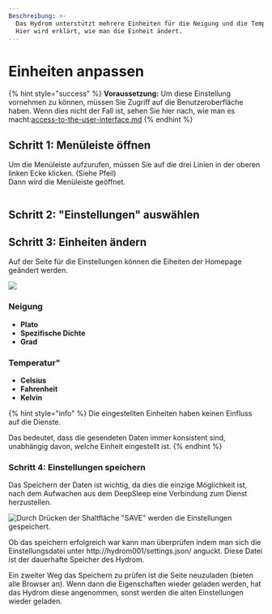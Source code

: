 ```yaml
---
Beschreibung: >-
  Das Hydrom unterstützt mehrere Einheiten für die Neigung und die Temperatur.
  Hier wird erklärt, wie man die Einheit ändert.
---
```


# Einheiten anpassen

{% hint style="success" %}
**Voraussetzung:** Um diese Einstellung vornehmen zu können, müssen Sie Zugriff auf die Benutzeroberfläche haben. Wenn dies nicht der Fall ist, sehen Sie hier nach, wie man es macht:[access-to-the-user-interface.md](../getting-started/establish-first-connection-to-the-hydrom/access-to-the-user-interface.md "mention")
{% endhint %}

## Schritt 1: Menüleiste öffnen

Um die Menüleiste aufzurufen, müssen Sie auf die drei Linien in der oberen linken Ecke klicken. (Siehe Pfeil)\
Dann wird die Menüleiste geöffnet.

<figure><img src="../.gitbook/assets/Bilder.png" alt=""><figcaption></figcaption></figure>

## Schritt 2: "Einstellungen" auswählen

## Schritt 3: Einheiten ändern

Auf der Seite für die Einstellungen können die Eiheiten der Homepage geändert werden.

![](../.gitbook/assets/Units.png)

### Neigung
* **Plato**
* **Spezifische Dichte**
* **Grad**

### Temperatur"
* **Celsius**
* **Fahrenheit**
* **Kelvin**


{% hint style="info" %}
Die eingestellten Einheiten haben keinen Einfluss auf die Dienste.

Das bedeutet, dass die gesendeten Daten immer konsistent sind, unabhängig davon, welche Einheit eingestellt ist.
{% endhint %}

### Schritt 4: Einstellungen speichern

Das Speichern der Daten ist wichtig, da dies die einzige Möglichkeit ist, nach dem Aufwachen aus dem DeepSleep eine Verbindung zum Dienst herzustellen.

![Durch Drücken der Shaltfläche "SAVE" werden die Einstellungen gespeichert.](../.gitbook/assets/Save.png)

Ob das speichern erfolgreich war kann man überprüfen indem man sich die Einstellungsdatei unter http://hydrom001/settings.json/ anguckt. Diese Datei ist der dauerhafte Speicher des Hydrom.

Ein zweiter Weg das Speichern zu prüfen ist die Seite neuzuladen (bieten alle Browser an). Wenn dann die Eigenschaften wieder geladen werden, hat das Hydrom diese angenommen, sonst werden die alten Einstellungen wieder geladen.
